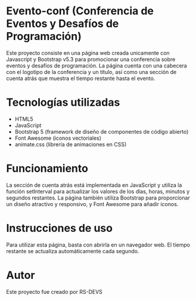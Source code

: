 # Evento-conf (Conferencia de Eventos y Desafíos de Programación)

Este proyecto consiste en una página web creada unicamente con Javascript y Bootstrap v5.3 para promocionar una conferencia sobre eventos y desafíos de programación. La página cuenta con una cabecera con el logotipo de la conferencia y un título, así como una sección de cuenta atrás que muestra el tiempo restante hasta el evento.


# Tecnologías utilizadas

- HTML5
- JavaScript
- Bootstrap 5 (framework de diseño de componentes de código abierto)
- Font Awesome (iconos vectoriales)
- animate.css (librería de animaciones en CSS)


# Funcionamiento
La sección de cuenta atrás está implementada en JavaScript y utiliza la función setInterval para actualizar los valores de los días, horas, minutos y segundos restantes. La página también utiliza Bootstrap para proporcionar un diseño atractivo y responsivo, y Font Awesome para añadir iconos.


# Instrucciones de uso
Para utilizar esta página, basta con abrirla en un navegador web. El tiempo restante se actualiza automáticamente cada segundo.

# Autor
Este proyecto fue creado por RS-DEVS
